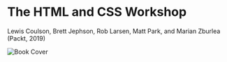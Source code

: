 # The HTML and CSS Workshop
Lewis Coulson, Brett Jephson, Rob Larsen, Matt Park, and Marian Zburlea (Packt, 2019)

![Book Cover](https://s3.amazonaws.com/thinkific-import/59347/ls4qWuwoTPiIfVwvnxxf_9781838824532cov_Low%20Res.png)
